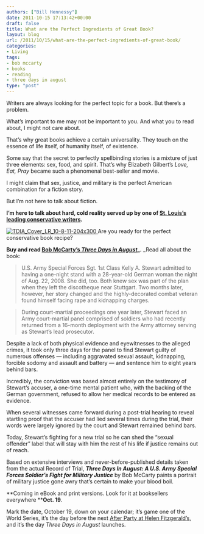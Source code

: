 ```yaml
---
authors: ["Bill Hennessy"]
date: 2011-10-15 17:13:42+00:00
draft: false
title: What are the Perfect Ingredients of Great Book?
layout: blog
url: /2011/10/15/what-are-the-perfect-ingredients-of-great-book/
categories:
- Living
tags:
- bob mccarty
- books
- reading
- three days in august
type: "post"
---
```


Writers are always looking for the perfect topic for a book. But there’s a problem.

What’s important to me may not be important to you. And what you to read about, I might not care about. 

That’s why great books achieve a certain universality. They touch on the essence of life itself, of humanity itself, of existence. 

Some say that the secret to perfectly spellbinding stories is a mixture of just three elements: sex, food, and spirit. That’s why Elizabeth Gilbert’s _Love, Eat, Pray_ became such a phenomenal best-seller and movie.

I might claim that sex, justice, and military is the perfect American combination for a fiction story.

But I’m not here to talk about fiction.

**I’m here to talk about hard, cold reality served up by one of **[**St. Louis’s leading conservative writers**](https://bobmccarty.com)**.** 

[![TDIA_Cover_LR_10-8-11-204x300](https://hennessysview.com/wp-content/uploads/2011/10/TDIA_Cover_LR_10-8-11-204x300.jpg)
](https://threedaysinaugust.com/)Are you ready for the perfect conservative book recipe? 

**Buy and read **[**Bob McCarty’s _Three Days in August_**](https://threedaysinaugust.com/)_**.** _Read all about the book:



> U.S. Army Special Forces Sgt. 1st Class Kelly A. Stewart admitted to having a one-night stand with a 28-year-old German woman the night of Aug. 22, 2008. She did, too. Both knew sex was part of the plan when they left the discotheque near Stuttgart. Two months later, however, her story changed and the highly-decorated combat veteran found himself facing rape and kidnapping charges.





> During court-martial proceedings one year later, Stewart faced an Army court-martial panel comprised of soldiers who had recently returned from a 16-month deployment with the Army attorney serving as Stewart’s lead prosecutor. 

Despite a lack of both physical evidence and eyewitnesses to the alleged crimes, it took only three days for the panel to find Stewart guilty of numerous offenses — including aggravated sexual assault, kidnapping, forcible sodomy and assault and battery — and sentence him to eight years behind bars. 

Incredibly, the conviction was based almost entirely on the testimony of Stewart’s accuser, a one-time mental patient who, with the backing of the German government, refused to allow her medical records to be entered as evidence. 

When several witnesses came forward during a post-trial hearing to reveal startling proof that the accuser had lied several times during the trial, their words were largely ignored by the court and Stewart remained behind bars. 

Today, Stewart’s fighting for a new trial so he can shed the “sexual offender” label that will stay with him the rest of his life if justice remains out of reach. 

Based on extensive interviews and never-before-published details taken from the actual Record of Trial, _**Three Days In August: A U.S. Army Special Forces Soldier’s Fight for Military Justice**_ by Bob McCarty paints a portrait of military justice gone awry that’s certain to make your blood boil. 

**Coming in eBook and print versions. Look for it at booksellers everywhere ****Oct. 19**.
> 
> 







Mark the date, October 19, down on your calendar; it’s game one of the World Series, it’s the day before the next [After Party at Helen Fitzgerald’s](https://stlouisteaparty.com/category/the-after-party/), and it’s the day _Three Days in August_ launches.
